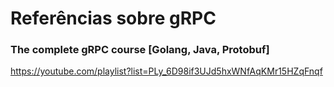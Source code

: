 # Referências sobre gRPC

### The complete gRPC course [Golang, Java, Protobuf]

https://youtube.com/playlist?list=PLy_6D98if3UJd5hxWNfAqKMr15HZqFnqf

